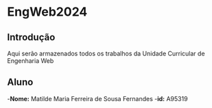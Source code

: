 # EngWeb2024

## Introdução
Aqui serão armazenados todos os trabalhos da Unidade Curricular de Engenharia Web

## Aluno

-**Nome:** Matilde Maria Ferreira de Sousa Fernandes
-**id:** A95319

